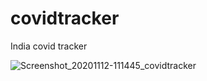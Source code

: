 # covidtracker
India covid tracker


![Screenshot_20201112-111445_covidtracker](https://user-images.githubusercontent.com/55449877/99807679-db8bde00-2b65-11eb-95a3-d7531a485103.jpg)

